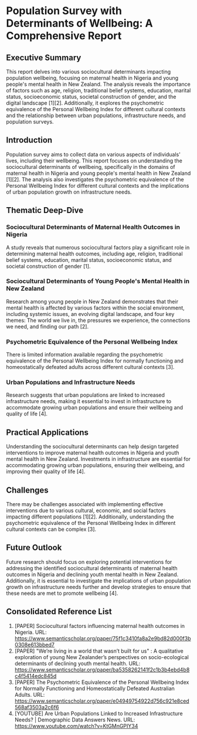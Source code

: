 # Population Survey with Determinants of Wellbeing: A Comprehensive Report

## Executive Summary
This report delves into various sociocultural determinants impacting population wellbeing, focusing on maternal health in Nigeria and young people's mental health in New Zealand. The analysis reveals the importance of factors such as age, religion, traditional belief systems, education, marital status, socioeconomic status, societal construction of gender, and the digital landscape [1][2]. Additionally, it explores the psychometric equivalence of the Personal Wellbeing Index for different cultural contexts and the relationship between urban populations, infrastructure needs, and population surveys.

## Introduction
Population survey aims to collect data on various aspects of individuals' lives, including their wellbeing. This report focuses on understanding the sociocultural determinants of wellbeing, specifically in the domains of maternal health in Nigeria and young people's mental health in New Zealand [1][2]. The analysis also investigates the psychometric equivalence of the Personal Wellbeing Index for different cultural contexts and the implications of urban population growth on infrastructure needs.

## Thematic Deep-Dive
### Sociocultural Determinants of Maternal Health Outcomes in Nigeria
A study reveals that numerous sociocultural factors play a significant role in determining maternal health outcomes, including age, religion, traditional belief systems, education, marital status, socioeconomic status, and societal construction of gender [1].

### Sociocultural Determinants of Young People's Mental Health in New Zealand
Research among young people in New Zealand demonstrates that their mental health is affected by various factors within the social environment, including systemic issues, an evolving digital landscape, and four key themes: The world we live in, the pressures we experience, the connections we need, and finding our path [2].

### Psychometric Equivalence of the Personal Wellbeing Index
There is limited information available regarding the psychometric equivalence of the Personal Wellbeing Index for normally functioning and homeostatically defeated adults across different cultural contexts [3].

### Urban Populations and Infrastructure Needs
Research suggests that urban populations are linked to increased infrastructure needs, making it essential to invest in infrastructure to accommodate growing urban populations and ensure their wellbeing and quality of life [4].

## Practical Applications
Understanding the sociocultural determinants can help design targeted interventions to improve maternal health outcomes in Nigeria and youth mental health in New Zealand. Investments in infrastructure are essential for accommodating growing urban populations, ensuring their wellbeing, and improving their quality of life [4].

## Challenges
There may be challenges associated with implementing effective interventions due to various cultural, economic, and social factors impacting different populations [1][2]. Additionally, understanding the psychometric equivalence of the Personal Wellbeing Index in different cultural contexts can be complex [3].

## Future Outlook
Future research should focus on exploring potential interventions for addressing the identified sociocultural determinants of maternal health outcomes in Nigeria and declining youth mental health in New Zealand. Additionally, it is essential to investigate the implications of urban population growth on infrastructure needs further and develop strategies to ensure that these needs are met to promote wellbeing [4].

## Consolidated Reference List
1. [PAPER] Sociocultural factors influencing maternal health outcomes in Nigeria. URL: <https://www.semanticscholar.org/paper/75f1c3410fa8a2e9bd82d000f3b0308e613bbed7>
2. [PAPER] "We’re living in a world that wasn’t built for us" : A qualitative exploration of young New Zealander’s perspectives on socio-ecological determinants of declining youth mental health. URL: <https://www.semanticscholar.org/paper/ba5358262141f2c1b3b4ebd4b8c4f5414edc845d>
3. [PAPER] The Psychometric Equivalence of the Personal Wellbeing Index for Normally Functioning and Homeostatically Defeated Australian Adults. URL: <https://www.semanticscholar.org/paper/e04949754922d756c921e8ced568af3503a2c6f6>
4. [YOUTUBE] Are Urban Populations Linked to Increased Infrastructure Needs? | Demographic Data Answers News. URL: <https://www.youtube.com/watch?v=KtGMnGPIY34>